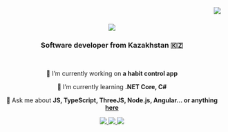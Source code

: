 <img align="right" src="https://visitor-badge.laobi.icu/badge?page_id=hogwartsdeveloper.hogwartsdeveloper" />

<h1 align="center">
    <img src="https://readme-typing-svg.herokuapp.com/?font=Righteous&size=35&center=true&vCenter=true&width=500&height=70&duration=5000&lines=Hi+There!+👋;+I'm+Zhannur+Akhmetkhanov!;" />
</h1>

<h3 align="center">Software developer from Kazakhstan 🇰🇿</h3>

<br />

<div align="center">
    
 🔭 I’m currently working on **a habit control app**
 
 🌱 I’m currently learning **.NET Core, C#**

💬 Ask me about **JS, TypeScript, ThreeJS, Node.js, Angular... or anything [here](https://github.com/hogwartsdeveloper/hogwartsdeveloper/issues)**

 </div>

 <div align="center"> 
  <a href="mailto:jannuraidynuly@gmail.com">
    <img src="https://img.shields.io/badge/Gmail-333333?style=for-the-badge&logo=gmail&logoColor=red" />
  </a>
  <a href="https://www.linkedin.com/in/zhannur-akhmetkhanov-30b709210" target="_blank">
    <img src="https://img.shields.io/badge/LinkedIn-0077B5?style=for-the-badge&logo=linkedin&logoColor=white" target="_blank" />
  </a>
  <a href="https://author.hbcode.kz" target="_blank">
     <img src="https://img.shields.io/badge/Portfolio-FF5722?style=for-the-badge&logo=todoist&logoColor=white" target="_blank" /> <!-- sqlite, safari, google-chrome are other good icon options -->
  </a>
</div>

<!--
**hogwartsdeveloper/hogwartsdeveloper** is a ✨ _special_ ✨ repository because its `README.md` (this file) appears on your GitHub profile.

Here are some ideas to get you started:

- 🔭 I’m currently working on ...
- 🌱 I’m currently learning ...
- 👯 I’m looking to collaborate on ...
- 🤔 I’m looking for help with ...
- 💬 Ask me about ...
- 📫 How to reach me: ...
- 😄 Pronouns: ...
- ⚡ Fun fact: ...
-->
